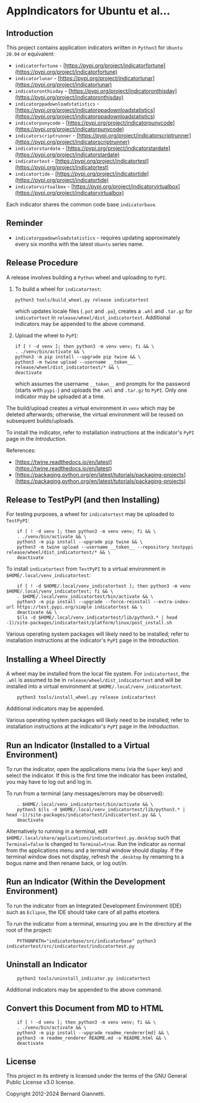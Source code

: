 # AppIndicators for Ubuntu et al...


## Introduction

This project contains application indicators written in `Python3` for `Ubuntu 20.04` or equivalent:
- `indicatorfortune` - [https://pypi.org/project/indicatorfortune](https://pypi.org/project/indicatorfortune)
- `indicatorlunar` - [https://pypi.org/project/indicatorlunar](https://pypi.org/project/indicatorlunar)
- `indicatoronthisday` - [https://pypi.org/project/indicatoronthisday](https://pypi.org/project/indicatoronthisday)
- `indicatorppadownloadstatistics` - [https://pypi.org/project/indicatorppadownloadstatistics](https://pypi.org/project/indicatorppadownloadstatistics)
- `indicatorpunycode` - [https://pypi.org/project/indicatorpunycode](https://pypi.org/project/indicatorpunycode)
- `indicatorscriptrunner` - [https://pypi.org/project/indicatorscriptrunner](https://pypi.org/project/indicatorscriptrunner)
- `indicatorstardate` - [https://pypi.org/project/indicatorstardate](https://pypi.org/project/indicatorstardate)
- `indicatortest` - [https://pypi.org/project/indicatortest](https://pypi.org/project/indicatortest)
- `indicatortide` - [https://pypi.org/project/indicatortide](https://pypi.org/project/indicatortide)
- `indicatorvirtualbox` - [https://pypi.org/project/indicatorvirtualbox](https://pypi.org/project/indicatorvirtualbox)

Each indicator shares the common code base `indicatorbase`.


## Reminder

- `indicatorppadownloadstatistics` - requires updating approximately every six months with the latest `Ubuntu` series name.


## Release Procedure

A release involves building a `Python` wheel and uploading to `PyPI`.
1. To build a wheel for `indicatortest`:

    `python3 tools/build_wheel.py release indicatortest`

    which updates locale files (`.pot` and `.po`), creates a `.whl` and `.tar.gz` for `indicatortest` in `release/wheel/dist_indicatortest`. Additional indicators may be appended to the above command.


2. Upload the wheel to `PyPI`:

    ```
    if [ ! -d venv ]; then python3 -m venv venv; fi && \
    . ./venv/bin/activate && \
    python3 -m pip install --upgrade pip twine && \
    python3 -m twine upload --username __token__ release/wheel/dist_indicatortest/* && \
    deactivate
    ```

    which assumes the username `__token__` and prompts for the password (starts with `pypi-`) and uploads the `.whl` and `.tar.gz` to `PyPI`.  Only one indicator may be uploaded at a time.

The build/upload creates a virtual environment in `venv` which may be deleted afterwards; otherwise, the virtual environment will be reused on subsequent builds/uploads.

To install the indicator, refer to installation instructions at the indicator's `PyPI` page in the *Introduction*.

References:
- [https://twine.readthedocs.io/en/latest](https://twine.readthedocs.io/en/latest)
- [https://packaging.python.org/en/latest/tutorials/packaging-projects](https://packaging.python.org/en/latest/tutorials/packaging-projects)


## Release to TestPyPI (and then Installing)

For testing purposes, a wheel for `indicatortest` may be uploaded to `TestPyPI`:

```
    if [ ! -d venv ]; then python3 -m venv venv; fi && \
    . ./venv/bin/activate && \
    python3 -m pip install --upgrade pip twine && \
    python3 -m twine upload --username __token__ --repository testpypi release/wheel/dist_indicatortest/* && \
    deactivate
```

To install `indicatortest` from `TestPyPI` to a virtual environment in `$HOME/.local/venv_indicatortest`:

```
    if [ ! -d $HOME/.local/venv_indicatortest ]; then python3 -m venv $HOME/.local/venv_indicatortest; fi && \
    . $HOME/.local/venv_indicatortest/bin/activate && \
    python3 -m pip install --upgrade --force-reinstall --extra-index-url https://test.pypi.org/simple indicatortest && \
    deactivate && \
    $(ls -d $HOME/.local/venv_indicatortest/lib/python3.* | head -1)/site-packages/indicatortest/platform/linux/post_install.sh
```

Various operating system packages will likely need to be installed; refer to installation instructions at the indicator's `PyPI` page in the *Introduction*.


## Installing a Wheel Directly

A wheel may be installed from the local file system.  For `indicatortest`, the `.whl` is assumed to be in `release/wheel/dist_indicatortest` and will be installed into a virtual environment at `$HOME/.local/venv_indicatortest`.

```
    python3 tools/install_wheel.py release indicatortest
```

Additional indicators may be appended.

Various operating system packages will likely need to be installed; refer to installation instructions at the indicator's `PyPI` page in the *Introduction*.


## Run an Indicator (Installed to a Virtual Environment)

To run the indicator, open the applications menu (via the `Super` key) and select the indicator.  If this is the first time the indicator has been installed, you may have to log out and log in.

To run from a terminal (any messages/errors may be observed):

```
    . $HOME/.local/venv_indicatortest/bin/activate && \
    python3 $(ls -d $HOME/.local/venv_indicatortest/lib/python3.* | head -1)/site-packages/indicatortest/indicatortest.py && \
    deactivate
```

Alternatively to running in a terminal, edit `$HOME/.local/share/applications/indicatortest.py.desktop` such that `Terminal=false` is changed to `Terminal=true`. Run the indicator as normal from the applications menu and a terminal window should display.  If the terminal window does not display, refresh the `.desktop` by renaming to a bogus name and then rename back, or log out/in.


## Run an Indicator (Within the Development Environment)

To run the indicator from an Integrated Development Environment (IDE) such as `Eclipse`, the IDE should take care of all paths etcetera.

To run the indicator from a terminal, ensuring you are in the directory at the root of the project: 

```
    PYTHONPATH="indicatorbase/src/indicatorbase" python3 indicatortest/src/indicatortest/indicatortest.py
```

## Uninstall an Indicator

```
    python3 tools/uninstall_indicator.py indicatortest
```

Additional indicators may be appended to the above command.


## Convert this Document from MD to HTML

```
    if [ ! -d venv ]; then python3 -m venv venv; fi && \
    . ./venv/bin/activate && \
    python3 -m pip install --upgrade readme_renderer[md] && \
    python3 -m readme_renderer README.md -o README.html && \
    deactivate
```

## License

This project in its entirety is licensed under the terms of the GNU General Public License v3.0 license.

Copyright 2012-2024 Bernard Giannetti.
